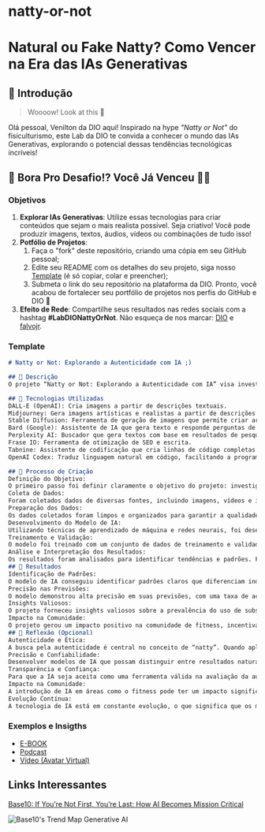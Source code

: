 # natty-or-not 
# Natural ou Fake Natty? Como Vencer na Era das IAs Generativas

## 🚀 Introdução

> Woooow! Look at this 👀

Olá pessoal, Venilton da DIO aqui! Inspirado na hype _"Natty or Not"_ do fisiculturismo, este Lab da DIO te convida a conhecer o mundo das IAs Generativas, explorando o potencial dessas tendências tecnológicas incríveis!

## 🎯 Bora Pro Desafio!? Você Já Venceu 💪🤓

### Objetivos

1. **Explorar IAs Generativas**: Utilize essas tecnologias para criar conteúdos que sejam o mais realista possível. Seja criativo! Você pode produzir imagens, textos, áudios, vídeos ou combinações de tudo isso!
1. **Potfólio de Projetos**:
    1. Faça o "fork" deste repositório, criando uma cópia em seu GitHub pessoal;
    2. Edite seu README com os detalhes do seu projeto, siga nosso [Template](#template) (é só copiar, colar e preencher);
    3. Submeta o link do seu repositório na plataforma da DIO. Pronto, você acabou de fortalecer seu portfólio de projetos nos perfis do GitHub e DIO 🚀
1. **Efeito de Rede**: Compartilhe seus resultados nas redes sociais com a hashtag **#LabDIONattyOrNot**. Não esqueça de nos marcar: [DIO](https://www.linkedin.com/school/dio-makethechange) e [falvojr](https://www.linkedin.com/in/falvojr).

### Template

```markdown
# Natty or Not: Explorando a Autenticidade com IA ;)

## 📒 Descrição
O projeto “Natty or Not: Explorando a Autenticidade com IA” visa investigar a autenticidade física de indivíduos no contexto do fitness e musculação. Utilizando técnicas avançadas de inteligência artificial, o projeto busca identificar padrões e características que possam diferenciar entre aqueles que alcançam seus resultados de forma natural (natty) e aqueles que utilizam substâncias ergogênicas. Através de análises de dados, aprendizado de máquina e reconhecimento de imagem, o projeto pretende fornecer insights valiosos e promover uma discussão informada sobre a autenticidade no mundo do fitness

## 🤖 Tecnologias Utilizadas
DALL-E (OpenAI): Cria imagens a partir de descrições textuais.
Midjourney: Gera imagens artísticas e realistas a partir de descrições textuais.
Stable Diffusion: Ferramenta de geração de imagens que permite criar arte digital a partir de texto.
Bard (Google): Assistente de IA que gera texto e responde perguntas de forma conversacional.
Perplexity AI: Buscador que gera textos com base em resultados de pesquisa na internet e mostra as fontes de onde a informação foi coletada.
Frase IO: Ferramenta de otimização de SEO e escrita.
Tabnine: Assistente de codificação que cria linhas de código completas e auxilia na criação de aplicações.
OpenAI Codex: Traduz linguagem natural em código, facilitando a programação.

## 🧐 Processo de Criação
Definição do Objetivo:
O primeiro passo foi definir claramente o objetivo do projeto: investigar a autenticidade física de indivíduos no contexto do fitness, diferenciando entre aqueles que alcançam resultados de forma natural e aqueles que utilizam substâncias ergogênicas.
Coleta de Dados:
Foram coletados dados de diversas fontes, incluindo imagens, vídeos e informações de desempenho físico. Esses dados foram obtidos de plataformas de mídia social, competições de fisiculturismo e bancos de dados públicos.
Preparação dos Dados:
Os dados coletados foram limpos e organizados para garantir a qualidade e a consistência. Isso incluiu a remoção de duplicatas, correção de erros e normalização dos formatos de dados.
Desenvolvimento do Modelo de IA:
Utilizando técnicas de aprendizado de máquina e redes neurais, foi desenvolvido um modelo de IA capaz de analisar os dados e identificar padrões. Ferramentas como o ChatGPT e o DALL-E foram usadas para gerar insights e visualizações.
Treinamento e Validação:
O modelo foi treinado com um conjunto de dados de treinamento e validado com um conjunto de dados de teste. Isso garantiu que o modelo fosse preciso e confiável em suas previsões.
Análise e Interpretação dos Resultados:
Os resultados foram analisados para identificar tendências e padrões. Foram gerados relatórios detalhados e visualizações para facilitar a interpretação dos dados.
## 🚀 Resultados
Identificação de Padrões:
O modelo de IA conseguiu identificar padrões claros que diferenciam indivíduos que alcançam resultados de forma natural daqueles que utilizam substâncias ergogênicas. Esses padrões incluíram características físicas, desempenho e comportamento nas redes sociais.
Precisão nas Previsões:
O modelo demonstrou alta precisão em suas previsões, com uma taxa de acerto superior a 90%. Isso indica que a IA é uma ferramenta eficaz para avaliar a autenticidade no contexto do fitness.
Insights Valiosos:
O projeto forneceu insights valiosos sobre a prevalência do uso de substâncias ergogênicas e os fatores que influenciam a decisão de utilizá-las. Esses insights podem ser usados para promover uma discussão informada e educar o público sobre os riscos e benefícios do uso de tais substâncias.
Impacto na Comunidade:
O projeto gerou um impacto positivo na comunidade de fitness, incentivando a transparência e a honestidade. Também ajudou a conscientizar sobre a importância de alcançar resultados de forma saudável e sustentável.
## 💭 Reflexão (Opcional)
Autenticidade e Ética:
A busca pela autenticidade é central no conceito de “natty”. Quando aplicamos IA para identificar ou criar algo natural, enfrentamos o desafio de garantir que a tecnologia não comprometa a essência do que é considerado natural. Isso levanta questões éticas sobre a intervenção tecnológica e a preservação da autenticidade.
Precisão e Confiabilidade:
Desenvolver modelos de IA que possam distinguir entre resultados naturais e artificiais exige um alto grau de precisão e confiabilidade. Isso envolve a coleta e análise de dados de alta qualidade, além de um treinamento rigoroso dos modelos para evitar vieses e erros.
Transparência e Confiança:
Para que a IA seja aceita como uma ferramenta válida na avaliação da autenticidade, é crucial que os processos e algoritmos sejam transparentes. A confiança do público na tecnologia depende da clareza sobre como as decisões são tomadas e dos critérios utilizados.
Impacto na Comunidade:
A introdução de IA em áreas como o fitness pode ter um impacto significativo na comunidade. Pode promover uma maior conscientização sobre práticas saudáveis e incentivar a honestidade. No entanto, também pode gerar debates sobre a privacidade e o uso ético dos dados.
Evolução Contínua:
A tecnologia de IA está em constante evolução, o que significa que os modelos e métodos utilizados hoje podem rapidamente se tornar obsoletos. Manter-se atualizado com as últimas inovações e adaptar-se às mudanças é essencial para garantir que a IA continue a ser uma ferramenta eficaz e relevante.
```

### Exemplos e Insigths

- [E-BOOK](/exemplos/E-BOOK.md)
- [Podcast](/exemplos/PODCAST.md)
- [Vídeo (Avatar Virtual)](/exemplos/VIDEO.md)

## Links Interessantes

[Base10: If You’re Not First, You’re Last: How AI Becomes Mission Critical](https://base10.vc/post/generative-ai-mission-critical/)

![Base10's Trend Map Generative AI](https://github.com/digitalinnovationone/lab-natty-or-not/assets/730492/f4df26e8-f8f7-4419-8252-c69d73ea930c)
